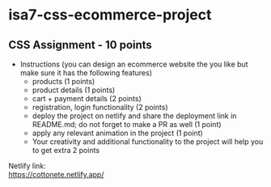 # isa7-css-ecommerce-project
## CSS Assignment - 10 points
- Instructions (you can design an ecommerce website the you like but make sure it has the following features)
   - products (1 points) 
   - product details (1 points)
   - cart + payment details (2 points)
   - registration, login functionality (2 points)
   - deploy the project on netlify and share the deployment link in README.md; do not forget to make a PR as well (1 point)
   - apply any relevant animation in the project (1 point)
   - Your creativity and additional functionality to the project will help you to get extra 2 points
  

Netlify link:  
https://cottonete.netlify.app/
